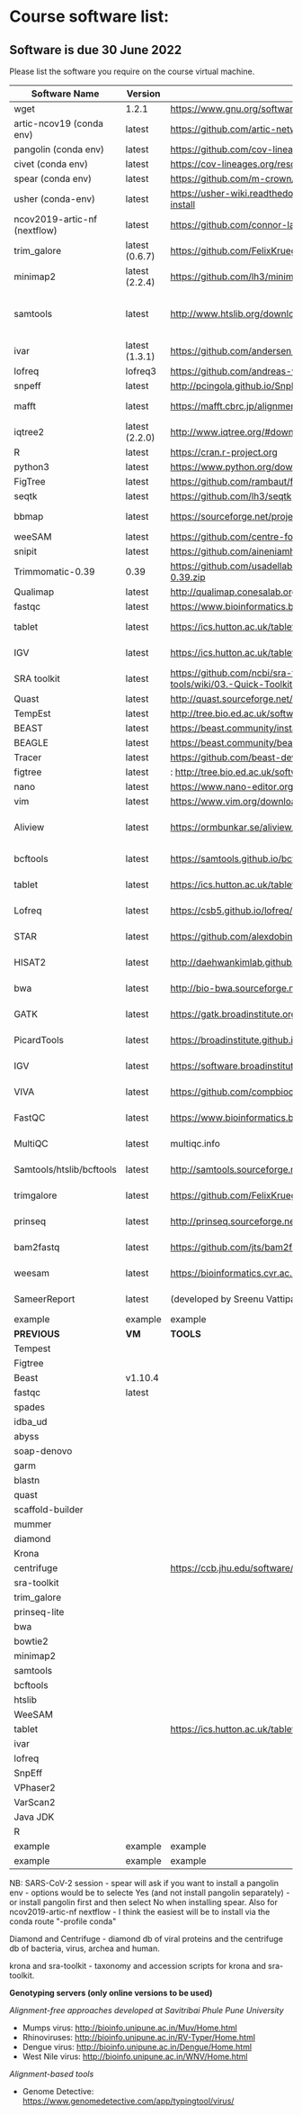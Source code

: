 # Course software list:
## Software is due 30 June 2022
Please list the software you require on the course virtual machine. 

| Software  Name | Version | Link | Session |
|----------------|---------|------|----------|
| wget | 1.2.1 | https://www.gnu.org/software/wget/manual/wget.html | intro to unix | 
| artic-ncov19 (conda env) | latest | https://github.com/artic-network/artic-ncov2019.git | sars-cov-2 |
| pangolin (conda env) | latest | https://github.com/cov-lineages/pangolin | sars-cov-2 |
| civet (conda env) | latest | https://cov-lineages.org/resources/civet/updating.html | sars-cov-2 |
| spear (conda env) | latest | https://github.com/m-crown/SPEAR | sars-cov-2 |
| usher (conda-env) | latest | https://usher-wiki.readthedocs.io/en/latest/QuickStart.html#quick-install | sars-cov-2 |
| ncov2019-artic-nf (nextflow) | latest | https://github.com/connor-lab/ncov2019-artic-nf | sars-cov-2 |
| trim_galore | latest (0.6.7) | https://github.com/FelixKrueger/TrimGalore | sars-cov-2 |
| minimap2 | latest (2.2.4) | https://github.com/lh3/minimap2 | sars-cov-2, BASH_scripting |
| samtools | latest | http://www.htslib.org/download/ | sars-cov-2, BASH_scripting Coverage_plots NGS_file_formats|
| ivar | latest (1.3.1) | https://github.com/andersen-lab/ivar | sars-cov-2 |
| lofreq | lofreq3 | https://github.com/andreas-wilm/lofreq3 | sars-cov-2 |
| snpeff | latest | http://pcingola.github.io/SnpEff/ | sars-cov-2 |
| mafft | latest | https://mafft.cbrc.jp/alignment/software/ | sars-cov-2, Multiple Sequence Alignment |
| iqtree2 | latest (2.2.0) | http://www.iqtree.org/#download | sars-cov-2, Molecular Phylogeny  |
| R | latest | https://cran.r-project.org | sars-cov-2 |
| python3 | latest | https://www.python.org/downloads/ | sars-cov-2 |
| FigTree | latest | https://github.com/rambaut/figtree/releases | sars-cov-2 | Molecular Phylogeny |
| seqtk | latest | https://github.com/lh3/seqtk | sars-cov-2 |
| bbmap | latest | https://sourceforge.net/projects/bbmap/ | sars-cov-2 NGS_file_formats |
| weeSAM | latest | https://github.com/centre-for-virus-research/weeSAM | sars-cov-2 |
| snipit | latest | https://github.com/aineniamh/snipit | sars-cov-2 |
| Trimmomatic-0.39 | 0.39 | https://github.com/usadellab/Trimmomatic/files/5854859/Trimmomatic-0.39.zip | BASH_scripting |
| Qualimap | latest | http://qualimap.conesalab.org/ | Coverage_plots | 
| fastqc| latest | https://www.bioinformatics.babraham.ac.uk/projects/fastqc/ |NGS_file_formats|
|tablet| latest | https://ics.hutton.ac.uk/tablet/download-tablet/| NGS_file_formats Coverage_plots |
| IGV | latest | https://ics.hutton.ac.uk/tablet/download-tablet/ | NGS_file_formats Coverage_plots | 
| SRA toolkit | latest | https://github.com/ncbi/sra-tools/wiki/ and https://github.com/ncbi/sra-tools/wiki/03.-Quick-Toolkit-Configuration | NGS_file_formats | 
| Quast | latest | http://quast.sourceforge.net/quast.html | Coverage_plots | 
| TempEst | latest | http://tree.bio.ed.ac.uk/software/tempest/ | Molecular Phylogeny  |
| BEAST | latest | https://beast.community/install_on_unix | Molecular Phylogeny | 
| BEAGLE | latest | https://beast.community/beagle | Molecular Phylogeny | 
| Tracer | latest | https://github.com/beast-dev/tracer/releases/latest | Molecular Phylogeny | 
| figtree | latest | : http://tree.bio.ed.ac.uk/software/figtree/ | Molecular Phylogeny |
| nano | latest | https://www.nano-editor.org/download.php | intro_to_linux | 
| vim | latest | https://www.vim.org/download.php | intro_to_linux | 
| Aliview |latest | https://ormbunkar.se/aliview/ | Multiple Sequence Alignment, Molecular Phylogeny | 
|	bcftools 	|	latest	|	 https://samtools.github.io/bcftools/bcftools.html 	|	 ngs/reference alignment/consensus	|
|	tablet 	|	latest	|	 https://ics.hutton.ac.uk/tablet/download-tablet/ 	|	 ngs/reference alignment/consensus	|
|	Lofreq 	|	latest	|	 https://csb5.github.io/lofreq/	|	 ngs/reference alignment/consensus	|
|	STAR 	|	latest	|	 https://github.com/alexdobin/STAR	|	 ngs/reference alignment/consensus	|
|	HISAT2 	|	latest	|	 http://daehwankimlab.github.io/hisat2/ 	|	 ngs/reference alignment/consensus	|
|	bwa 	|	latest	|	 http://bio-bwa.sourceforge.net/ 	|	 ngs/reference alignment/consensus	|
|	GATK 	|	latest	|	 https://gatk.broadinstitute.org/hc/en-us 	|	 ngs/reference alignment/consensus	|
|	PicardTools 	|	latest	|	 https://broadinstitute.github.io/picard/ 	|	 ngs/reference alignment/consensus	|
|	IGV 	|	latest	|	 https://software.broadinstitute.org/software/igv/ 	|	 ngs/reference alignment/consensus	|
|	VIVA  	|	latest	|	 https://github.com/compbiocore/VariantVisualization.jl 	|	 ngs/reference alignment/consensus	|
|	FastQC 	|	latest	|	 https://www.bioinformatics.babraham.ac.uk/projects/fastqc/ 	|	 ngs/reference alignment/consensus	|
|	MultiQC 	|	latest	|	 multiqc.info 	|	 ngs/reference alignment/consensus	|
|	Samtools/htslib/bcftools 	|	latest	|	 http://samtools.sourceforge.net/ / http://www.htslib.org/ 	|	 ngs/reference alignment/consensus	|
|	trimgalore 	|	latest	|	 https://github.com/FelixKrueger/TrimGalore 	|	 ngs/reference alignment/consensus	|
|	prinseq 	|	latest	|	 http://prinseq.sourceforge.net/ 	|	 ngs/reference alignment/consensus	|
|	bam2fastq 	|	latest	|	 https://github.com/jts/bam2fastq 	|	 ngs/reference alignment/consensus	|
|	weesam 	|	latest	|	 https://bioinformatics.cvr.ac.uk/weesam-version-1-5/ 	|	 ngs/reference alignment/consensus	|
|	SameerReport 	|	latest	|	 (developed by Sreenu Vattipally) for generating mapping statistics. 	|	 ngs/reference alignment/consensus	|
| example | example | example | example | 
| **PREVIOUS** | **VM** | **TOOLS** | **BELOW** | 
| Tempest||||
| Figtree |||| 
| Beast | v1.10.4 |||
| fastqc| latest |||
| spades||||
| idba_ud||||
| abyss||||
| soap-denovo||||
| garm||||
| blastn||||
| quast|||
| scaffold-builder||||
| mummer||||
| diamond||||
| Krona||||
| centrifuge||https://ccb.jhu.edu/software/centrifuge/||
|sra-toolkit ||||
| trim_galore||||
|prinseq-lite||||
|bwa||||
|bowtie2||||
|minimap2||||
|samtools||||
|bcftools||||
|htslib||||
|WeeSAM||||
|tablet|| https://ics.hutton.ac.uk/tablet/download-tablet/||
|ivar||||
|lofreq||||
|SnpEff||||
|VPhaser2||||
|VarScan2||||
|Java JDK||||
|R||||
| example | example | example | example | 
| example | example | example | example | 




 NB: SARS-CoV-2 session - spear will ask if you want to install a pangolin env - options would be to selecte Yes (and not install pangolin separately) - or install pangolin first and then select No when installing spear. Also for ncov2019-artic-nf nextflow - I think the easiest will be to install via the conda route "-profile conda"
 
Diamond and Centrifuge - diamond db of viral proteins and the centrifuge db of bacteria, virus, archea and human.  

krona and sra-toolkit - taxonomy and accession scripts for krona and sra-toolkit.

**Genotyping servers (only online versions to be used)**

_Alignment-free approaches developed at Savitribai Phule Pune University_
- Mumps virus: http://bioinfo.unipune.ac.in/Muv/Home.html
- Rhinoviruses: http://bioinfo.unipune.ac.in/RV-Typer/Home.html
- Dengue virus: http://bioinfo.unipune.ac.in/Dengue/Home.html
- West Nile virus: http://bioinfo.unipune.ac.in/WNV/Home.html

_Alignment-based tools_
- Genome Detective: https://www.genomedetective.com/app/typingtool/virus/
